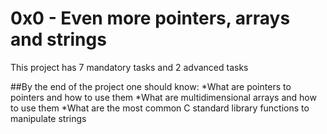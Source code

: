 # 0x0 - Even more pointers, arrays and strings
This project has 7 mandatory tasks and 2 advanced tasks

##By the end of the project one should know:
*What are pointers to pointers and how to use them
*What are multidimensional arrays and how to use them
*What are the most common C standard library functions to manipulate strings
